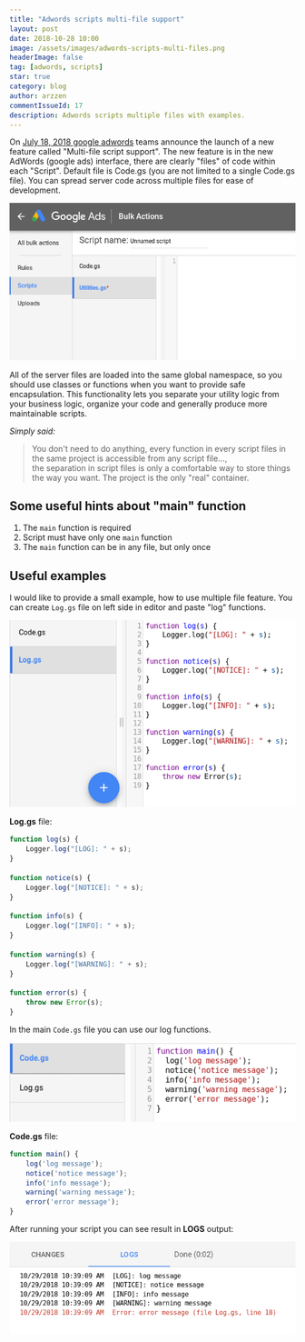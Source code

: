 ```yaml
---
title: "Adwords scripts multi-file support"
layout: post
date: 2018-10-28 10:00
image: /assets/images/adwords-scripts-multi-files.png
headerImage: false
tag: [adwords, scripts]
star: true
category: blog
author: arzzen
commentIssueId: 17
description: Adwords scripts multiple files with examples. 
---
```


On [July 18, 2018 google adwords](https://ads-developers.googleblog.com/2018/07/new-features-in-adwords-scripts.html) 
teams announce the launch of a new feature called "Multi-file script support".
The new feature is in the new AdWords (google ads) interface, there are clearly "files" of code within each "Script".
Default file is Code.gs (you are not limited to a single Code.gs file). You can spread server code across multiple files for ease of development. 

<img src="/assets/images/adwords-scripts-multi-files.png" alt="adwords multiple files" />

All of the server files are loaded into the same global namespace, so you should use classes or functions when you want to provide safe encapsulation.
This functionality lets you separate your utility logic from your business logic, organize your code and generally produce more maintainable scripts.

_Simply said:_
> You don't need to do anything, every function in every script files in the same project is accessible from any script file...,  
the separation in script files is only a comfortable way to store things the way you want. The project is the only "real" container.


## Some useful hints about "main" function

1. The `main` function is required
2. Script must have only one `main` function 
3. The `main` function can be in any file, but only once

## Useful examples

I would like to provide a small example, how to use multiple file feature. 
You can create `Log.gs` file on left side in editor and paste "log" functions.

<img src="/assets/images/adwords-log-gs.png" alt="adwords log.gs file" />

**Log.gs** file:
```javascript
function log(s) {
    Logger.log("[LOG]: " + s);
}

function notice(s) {
    Logger.log("[NOTICE]: " + s);
}

function info(s) {
    Logger.log("[INFO]: " + s);
}

function warning(s) {
    Logger.log("[WARNING]: " + s);
}

function error(s) {
    throw new Error(s);
}
```

In the main `Code.gs` file you can use our log functions.  

<img src="/assets/images/adwords-code-gs.png" alt="adwords code.gs file" />

**Code.gs** file:
```javascript
function main() {
    log('log message');
    notice('notice message');
    info('info message');
    warning('warning message');
    error('error message');
}
```

After running your script you can see result in **LOGS** output:

<img src="/assets/images/adwords-logs-report.png" alt="adwords logs script" />




